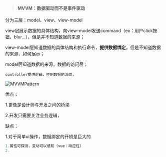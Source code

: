 > #### MVVM：数据驱动而不是事件驱动

分为三层：model、view、view-model

view层展示数据的具体结构，向view-model发送command（ex：用户click按钮、blur...），但是并不知道数据的来源；

view-model层知道数据的具体结构和执行命令，**提供数据绑定**，但是不知道数据的来源、如何展示；

model层知道数据的来源，数据的访问层；

```
controller提供逻辑，控制数据的流向，
```

![MVVMPattern](/Users/ifugle/Downloads/MVVMPattern.png)

优点：

1.更像是设计师与开发之间的桥梁

2.开发只需要关注业务逻辑，



缺点：

1.对于简单ui操作，数据绑定的开销是巨大的

```js
1.属性可探测，变动可以感知（vue：响应性）
2.
```
